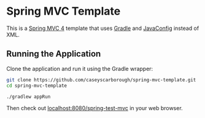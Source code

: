 # Spring MVC Template

This is a [Spring MVC 4](http://docs.spring.io/spring/docs/current/spring-framework-reference/html/mvc.html) template that uses [Gradle](https://www.gradle.org/) and [JavaConfig](http://docs.spring.io/spring-javaconfig/docs/1.0.0.M4/reference/html/) instead of XML.

## Running the Application

Clone the application and run it using the Gradle wrapper:

```bash
git clone https://github.com/caseyscarborough/spring-mvc-template.git
cd spring-mvc-template

./gradlew appRun
```

Then check out [localhost:8080/spring-test-mvc](http://localhost:8080/spring-test-mvc) in your web browser.